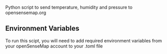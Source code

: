 Python script to send temperature, humidity and pressure to opensensemap.org

## Environment Variables

To run this scipt, you will need to add required environment variables from your openSenseMap account to your .toml file
